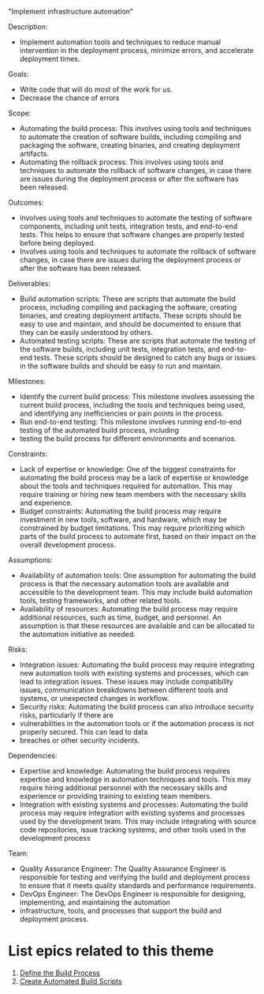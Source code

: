 "Implement infrastructure automation"

Description: 
- Implement automation tools and techniques to reduce manual intervention in the deployment process, 
minimize errors, and accelerate deployment times.

Goals: 
- Write code that will do most of the work for us. 
- Decrease the chance of errors



Scope: 
- Automating the build process: This involves using tools and techniques to automate the creation of software builds, 
including compiling and packaging the software, creating binaries, and creating deployment artifacts.
- Automating the rollback process: This involves using tools and techniques to automate the rollback of software 
changes, in case there are issues during the deployment process or after the software has been released.

Outcomes: 
- involves using tools and techniques to automate the testing of software 
components, including unit tests, integration tests, and end-to-end tests. This helps to ensure that 
software changes are properly tested before being deployed.
- Involves using tools and techniques to automate the rollback of software 
changes, in case there are issues during the deployment process or after the software has been released.

Deliverables: 
- Build automation scripts: These are scripts that automate the build process, including compiling and packaging the 
software, creating binaries, and creating deployment artifacts. These scripts should be easy to use and maintain, 
and should be documented to ensure that they can be easily understood by others.
- Automated testing scripts: These are scripts that automate the testing of the software builds, including unit tests, 
integration tests, and end-to-end tests. These scripts should be designed to catch any bugs or issues in the software 
builds and should be easy to run and maintain.

Milestones: 
- Identify the current build process: This milestone involves assessing the current build process, including the tools 
and techniques being used, and identifying any inefficiencies or pain points in the process.
- Run end-to-end testing: This milestone involves running end-to-end testing of the automated build process, including 
- testing the build process for different environments and scenarios.

Constraints: 
- Lack of expertise or knowledge: One of the biggest constraints for automating the build process may be a lack of 
expertise or knowledge about the tools and techniques required for automation. This may require training or 
hiring new team members with the necessary skills and experience.
- Budget constraints: Automating the build process may require investment in new tools, software, and hardware, which 
may be constrained by budget limitations. This may require prioritizing which parts of the build process to automate 
first, based on their impact on the overall development process.

Assumptions: 
- Availability of automation tools: One assumption for automating the build process is that the necessary 
automation tools are available and accessible to the development team. This may include build automation tools, 
testing frameworks, and other related tools.
- Availability of resources: Automating the build process may require additional resources, such as time, budget, and 
personnel. An assumption is that these resources are available and can be allocated to the automation initiative as 
needed.

Risks: 
- Integration issues: Automating the build process may require integrating new automation tools with existing systems 
and processes, which can lead to integration issues. These issues may include compatibility issues, communication 
breakdowns between different tools and systems, or unexpected changes in workflow.
- Security risks: Automating the build process can also introduce security risks, particularly if there are 
- vulnerabilities in the automation tools or if the automation process is not properly secured. This can lead to data 
- breaches or other security incidents.

Dependencies: 
- Expertise and knowledge: Automating the build process requires expertise and knowledge in automation techniques and 
tools. This may require hiring additional personnel with the necessary skills and experience or providing training to 
existing team members.
- Integration with existing systems and processes: Automating the build process may require integration with existing 
systems and processes used by the development team. This may include integrating with source code repositories, issue 
tracking systems, and other tools used in the development process


Team: 
- Quality Assurance Engineer: The Quality Assurance Engineer is responsible for testing and verifying the build and 
deployment process to ensure that it meets quality standards and performance requirements.
- DevOps Engineer: The DevOps Engineer is responsible for designing, implementing, and maintaining the automation 
- infrastructure, tools, and processes that support the build and deployment process.

# List epics related to this theme
1. [Define the Build Process](../Epics/epics1_template.md)
2. [Create Automated Build Scripts](documentation/theme_1/Epics/epics2_template.md)

